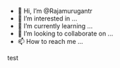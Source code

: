 - 👋 Hi, I’m @Rajamurugantr
- 👀 I’m interested in ...
- 🌱 I’m currently learning ...
- 💞️ I’m looking to collaborate on ...
- 📫 How to reach me ...

<!---
Rajamurugantr/Rajamurugantr is a ✨ special ✨ repository because its `README.md` (this file) appears on your GitHub profile.
You can click the Preview link to take a look at your changes.
--->test